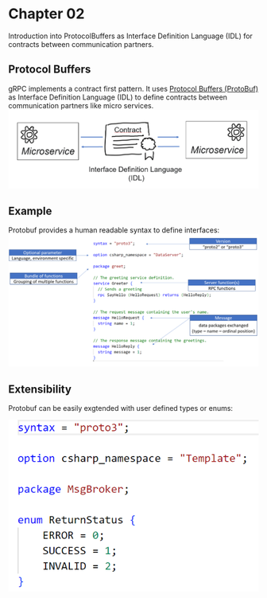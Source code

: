 # Chapter 02
Introduction into ProtocolBuffers as Interface Definition Language (IDL) for contracts between communication partners.

## Protocol Buffers
gRPC implements a contract first pattern. It uses [Protocol Buffers (ProtoBuf)](https://developers.google.com/protocol-buffers/) as Interface Definition Language (IDL) to define contracts between communication partners like micro services. 
![](./img/ProtoBufIdl.png)  

## Example

Protobuf provides a human readable syntax to define interfaces: 
[![](img/IDLExample.png)](./Proto/greet.proto)  

## Extensibility
Protobuf can be easily exgtended with user defined types or enums: 

[![](img/Enum.png)](./img/Enum.png)  
